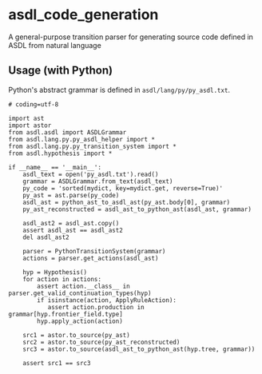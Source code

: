 # asdl_code_generation
A general-purpose transition parser for generating source code defined in ASDL from natural language

## Usage (with Python)

Python's abstract grammar is defined in `asdl/lang/py/py_asdl.txt`.

```
# coding=utf-8

import ast
import astor
from asdl.asdl import ASDLGrammar
from asdl.lang.py.py_asdl_helper import *
from asdl.lang.py.py_transition_system import *
from asdl.hypothesis import *

if __name__ == '__main__':
    asdl_text = open('py_asdl.txt').read()
    grammar = ASDLGrammar.from_text(asdl_text)
    py_code = 'sorted(mydict, key=mydict.get, reverse=True)'
    py_ast = ast.parse(py_code)
    asdl_ast = python_ast_to_asdl_ast(py_ast.body[0], grammar)
    py_ast_reconstructed = asdl_ast_to_python_ast(asdl_ast, grammar)

    asdl_ast2 = asdl_ast.copy()
    assert asdl_ast == asdl_ast2
    del asdl_ast2

    parser = PythonTransitionSystem(grammar)
    actions = parser.get_actions(asdl_ast)

    hyp = Hypothesis()
    for action in actions:
        assert action.__class__ in parser.get_valid_continuation_types(hyp)
        if isinstance(action, ApplyRuleAction):
           assert action.production in grammar[hyp.frontier_field.type]
        hyp.apply_action(action)

    src1 = astor.to_source(py_ast)
    src2 = astor.to_source(py_ast_reconstructed)
    src3 = astor.to_source(asdl_ast_to_python_ast(hyp.tree, grammar))

    assert src1 == src3
```
